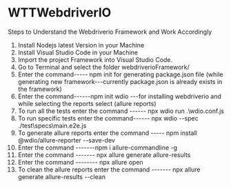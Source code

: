 # WTTWebdriverIO

Steps to Understand the Webdriverio Framework and Work Accordingly

1.	Install Nodejs latest Version in your Machine
2.	Install Visual Studio Code in your Machine
3.	Import the project Framework into Visual Studio Code.
4.	Go to Terminal and select the folder webdriverioFramework/	
5.	Enter the command----- npm init for generating package.json file (while generating new framework---currently package.json is already exists in the framework)
6.	Enter the command------npm init wdio ---for installing webdriverio and while selecting the reports select (allure reports)
7.	To run all the tests enter the command ------ npx wdio run .\wdio.conf.js  
8.	To run specific tests enter the command------ npx wdio --spec ./test\specs\main.e2e.js    
9.	To generate allure reports enter the command ----- npm install @wdio/allure-reporter --save-dev 
10.	Enter the command -------npm i allure-commandline -g  
11.	Enter the command ------- npx allure generate allure-results  
12.	Enter the command -------- npx allure open
13.	To clean the allure reports enter the command ------- npx allure generate allure-results  --clean
